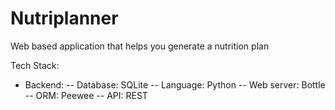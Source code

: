 # Nutriplanner
Web based application that helps you generate a nutrition plan


Tech Stack:
- Backend:
-- Database: SQLite
-- Language: Python
-- Web server: Bottle
-- ORM: Peewee
-- API: REST